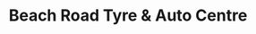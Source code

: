 ---
title: "Beach Road Tyre & Auto Centre"
url: /christchurch/beach-road-tyre-und-auto-centre/
shop: Autowerkstatt
---